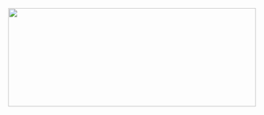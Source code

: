 <img src="https://images.unsplash.com/photo-1504333638930-c8787321eee0?w=500&auto=format&fit=crop&q=60&ixlib=rb-4.0.3&ixid=M3wxMjA3fDB8MHxzZWFyY2h8Mnx8Z2FsYXh5JTIwc2t5fGVufDB8MHwwfHx8Mg%3D%3D" style="width: 100%; height: 200px; object-fit: cover;" />
